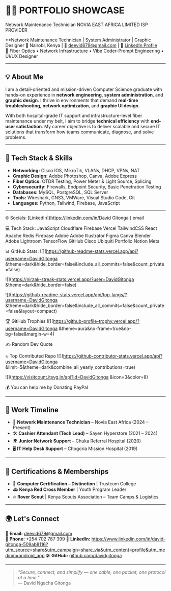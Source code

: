 # 👨‍💻 PORTFOLIO SHOWCASE 
Network Maintenance Technician 
NOVIA EAST AFRICA LIMITED 
ISP PROVIDER 

**Network Maintenance Technician | System Administrator | Graphic Designer 
📍 Nairobi, Kenya | 📧 deevid679@gmail.com | 🔗 [LinkedIn Profile](#)  
📡 Fiber Optics • Network Infrastructure • Vibe Coder-Prompt Engineering • UI/UX Designer

---

## 💡 About Me

I am a detail-oriented and mission-driven Computer Science graduate with hands-on experience in **network engineering**, **system administration**, and **graphic design**. I thrive in environments that demand **real-time troubleshooting**, **network optimization**, and **graphic UI design**.

With both hospital-grade IT support and infrastructure-level fiber maintenance under my belt, I aim to bridge **technical efficiency** with **end-user satisfaction**. My career objective is to deliver scalable and secure IT solutions that transform how teams communicate, diagnose, and solve problems.

---

## 🔧 Tech Stack & Skills

- **Networking:** Cisco IOS, MikroTik, VLANs, DHCP, VPNs, NAT
- **Graphic Design:** Adobe Photoshop, Canva, Adobe Express 
- **Fiber Optics:** OTDR Testing, Power Meter & Light Source, Splicing
- **Cybersecurity:** Firewalls, Endpoint Security, Basic Penetration Testing
- **Databases:** MySQL, PostgreSQL, SQL Server
- **Tools:** Wireshark, GNS3, VMWare, Visual Studio Code, Git
- **Languages:** Python, Tailwind, Firebase, JavaScript 

---
🌐 Socials:
[LinkedIn](https://linkedin.com/in/David Gitonga ) email

💻 Tech Stack:
JavaScript Cloudflare Firebase Vercel TailwindCSS React Apache Redis Firebase Adobe Adobe Illustrator Figma Canva Blender Adobe Lightroom TensorFlow GitHub Cisco Ubiquiti Portfolio Notion Meta

📊 GitHub Stats:
![](https://github-readme-stats.vercel.app/api?username=DavidGitonga &theme=dark&hide_border=false&include_all_commits=false&count_private=false)

![](https://nirzak-streak-stats.vercel.app/?user=DavidGitonga &theme=dark&hide_border=false)

![](https://github-readme-stats.vercel.app/api/top-langs/?username=DavidGitonga &theme=dark&hide_border=false&include_all_commits=false&count_private=false&layout=compact)

🏆 GitHub Trophies
![](https://github-profile-trophy.vercel.app/?username=DavidGitonga &theme=aura&no-frame=true&no-bg=false&margin-w=4)

✍️ Random Dev Quote


🔝 Top Contributed Repo
![](https://github-contributor-stats.vercel.app/api?username=DavidGitonga &limit=5&theme=dark&combine_all_yearly_contributions=true)

![](https://visitcount.itsvg.in/api?id=DavidGitonga &icon=3&color=8)

💰 You can help me by Donating
PayPal

---

## 🏅 Work Timeline

- 📡 **Network Maintenance Technician** – Novia East Africa (2024 – Present)  
- 🛠️ **Cashier Attendant (Tech Lead)** – Sayen Hyperstore (2021 – 2024)  
- 🌍 **Junior Network Support** – Chuka Referral Hospital (2020)  
- 🖥️ **IT Help Desk Support** – Chogoria Mission Hospital (2019)

---

## 🧠 Certifications & Memberships

- 📜 **Computer Certification – Distinction** | Trustcom College  
- 🚑 **Kenya Red Cross Member** | Youth Program Leader  
- 🔥 **Rover Scout** | Kenya Scouts Association – Team Camps & Logistics

---

## 🌍 Let's Connect

📧 **Email:** deevid679@gmail.com  
📱 **Phone:** +254 702 787 399
🔗 **LinkedIn:** https://www.linkedin.com/in/david-gitonga-509ab8116?utm_source=share&utm_campaign=share_via&utm_content=profile&utm_medium=android_app
🛠️ **GitHub:** [github.com/davidgitonga](https://github.com/davidgitonga)

---

> *"Secure, connect, and simplify — one cable, one packet, one protocol at a time."*  
> — David Ngacha Gitonga
